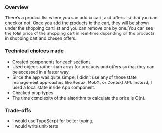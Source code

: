 ### Overview

There's a product list where you can add to cart, and offers list that you can check or not.
Once you add the products to the cart, they will be shown under the shopping cart list and you can remove one by one.
You can see the total price of the shopping cart in real-time depending on the products in shopping cart and chosen offers.

### Technical choices made
- Created components for each sections.
- Used objects rather than array for products and offers so that they can be accessed in a faster way.
- Since the app was quite simple, I didn't use any of those state management approaches like Redux, MobX, or Context API. Instead, I used a local state inside App component.
- Checked prop types
- The time complexity of the algorithm to calculate the price is O(n).


### Trade-offs
- I would use TypeScript for better typing.
- I would write unit-tests
